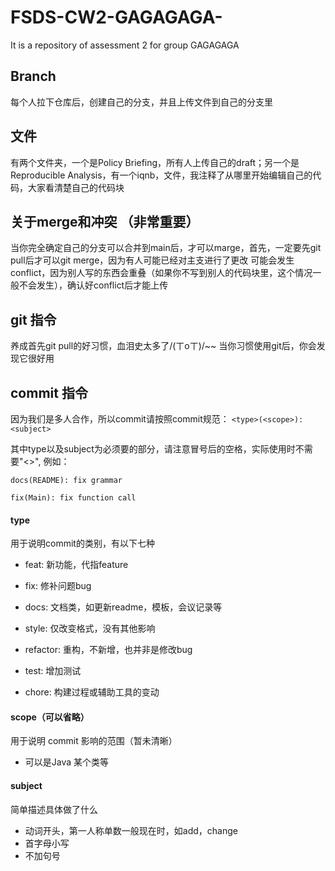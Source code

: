 # FSDS-CW2-GAGAGAGA-
It is a repository of assessment 2 for group GAGAGAGA 

## Branch
每个人拉下仓库后，创建自己的分支，并且上传文件到自己的分支里

## 文件
有两个文件夹，一个是Policy Briefing，所有人上传自己的draft；另一个是Reproducible Analysis，有一个iqnb，文件，我注释了从哪里开始编辑自己的代码，大家看清楚自己的代码块

## 关于merge和冲突 （非常重要）
当你完全确定自己的分支可以合并到main后，才可以marge，首先，一定要先git pull后才可以git merge，因为有人可能已经对主支进行了更改
可能会发生conflict，因为别人写的东西会重叠（如果你不写到别人的代码块里，这个情况一般不会发生），确认好conflict后才能上传

## git 指令
养成首先git pull的好习惯，血泪史太多了/(ㄒoㄒ)/~~
当你习惯使用git后，你会发现它很好用

## commit 指令
因为我们是多人合作，所以commit请按照commit规范：
`<type>(<scope>): <subject>`

其中type以及subject为必须要的部分，请注意冒号后的空格，实际使用时不需要"<>", 例如：

`docs(README): fix grammar`

`fix(Main): fix function call`

#### type

用于说明commit的类别，有以下七种

- feat: 新功能，代指feature

- fix: 修补问题bug

- docs: 文档类，如更新readme，模板，会议记录等

- style: 仅改变格式，没有其他影响

- refactor: 重构，不新增，也并非是修改bug

- test: 增加测试

- chore: 构建过程或辅助工具的变动

#### scope（可以省略）

用于说明 commit 影响的范围（暂未清晰）

- 可以是Java 某个类等

#### subject

简单描述具体做了什么

- 动词开头，第一人称单数一般现在时，如add，change
- 首字母小写
- 不加句号

